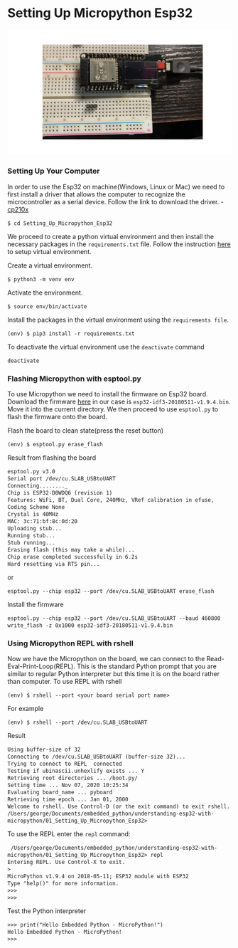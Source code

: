 # Setting Up Micropython Esp32

![Esp32](/asset/esp32.jpg)

 ### Setting Up Your Computer 
In order to use the Esp32 on machine(Windows, Linux or Mac) we need to first install a driver that allows the computer to recognize the microcontroller as a serial device. Follow the link to download the driver. - [cp210x](https://www.silabs.com/products/development-tools/software/usb-to-uart-bridge-vcp-drivers)

```
$ cd Setting_Up_Micropython_Esp32
```

We proceed to create a python virtual environment and then install the necessary packages in the `requirements.txt` file. Follow the instruction [here](https://packaging.python.org/guides/installing-using-pip-and-virtual-environments/) to setup virtual environment. 

Create  a virtual environment. 

```
$ python3 -m venv env
```

Activate the environment.
```
$ source env/bin/activate
```
Install the packages in the virtual environment using the `requirements file`.
```
(env) $ pip3 install -r requirements.txt
```

To deactivate the virtual environment use the `deactivate` command
```
deactivate
```

 ### Flashing Micropython with esptool.py
To use Micropython we need to install the firmware on Esp32 board. Download the firmware [here](https://micropython.org/download/) in our case is `esp32-idf3-20180511-v1.9.4.bin`. Move it into the current directory. We then proceed to use `esptool.py` to flash the firmware onto the board. 

Flash the board to clean state(press the reset button)
```
(env) $ esptool.py erase_flash 
```
Result from flashing the board
```
esptool.py v3.0
Serial port /dev/cu.SLAB_USBtoUART
Connecting........_
Chip is ESP32-D0WDQ6 (revision 1)
Features: WiFi, BT, Dual Core, 240MHz, VRef calibration in efuse, Coding Scheme None
Crystal is 40MHz
MAC: 3c:71:bf:8c:0d:20
Uploading stub...
Running stub...
Stub running...
Erasing flash (this may take a while)...
Chip erase completed successfully in 6.2s
Hard resetting via RTS pin...
```
or 

```
esptool.py --chip esp32 --port /dev/cu.SLAB_USBtoUART erase_flash
```

Install the firmware 
```
esptool.py --chip esp32 --port /dev/cu.SLAB_USBtoUART --baud 460800 write_flash -z 0x1000 esp32-idf3-20180511-v1.9.4.bin
``` 


 ### Using Micropython REPL with rshell
 Now we have the Micropython on the board, we can connect to the Read-Eval-Print-Loop(REPL). This is the standard Python prompt that you are similar to regular Python interpreter but this time it is on the board rather than computer. 
 To use REPL with rshell
 ```
 (env) $ rshell --port <your board serial port name>
 ```
For example
 ```
 (env) $ rshell --port /dev/cu.SLAB_USBtoUART
 ```
 Result 
 ```
 Using buffer-size of 32
Connecting to /dev/cu.SLAB_USBtoUART (buffer-size 32)...
Trying to connect to REPL  connected
Testing if ubinascii.unhexlify exists ... Y
Retrieving root directories ... /boot.py/
Setting time ... Nov 07, 2020 10:25:34
Evaluating board_name ... pyboard
Retrieving time epoch ... Jan 01, 2000
Welcome to rshell. Use Control-D (or the exit command) to exit rshell.
/Users/george/Documents/embedded_python/understanding-esp32-with-micropython/01_Setting_Up_Micropython_Esp32> 
 ```

To use the REPL enter the `repl` command: 
```
 /Users/george/Documents/embedded_python/understanding-esp32-with-micropython/01_Setting_Up_Micropython_Esp32> repl
Entering REPL. Use Control-X to exit.
>
MicroPython v1.9.4 on 2018-05-11; ESP32 module with ESP32
Type "help()" for more information.
>>> 
>>> 
```

Test the Python interpreter

```
>>> print("Hello Embedded Python - MicroPython!")
Hello Embedded Python - MicroPython!
>>> 
```